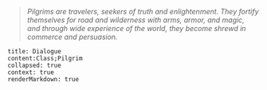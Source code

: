 > *Pilgrims are travelers, seekers of truth and enlightenment. They fortify themselves for road and wilderness with arms, armor, and magic, and through wide experience of the world, they become shrewd in commerce and persuasion.*

```query
title: Dialogue
content:Class;Pilgrim
collapsed: true
context: true
renderMarkdown: true
```